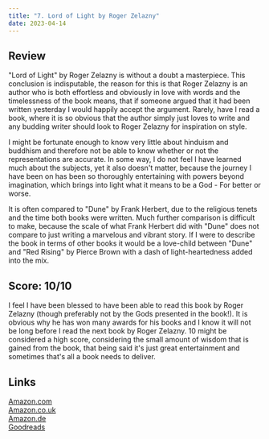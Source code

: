 ```yaml
---
title: "7. Lord of Light by Roger Zelazny"
date: 2023-04-14
---
```

## Review
"Lord of Light" by Roger Zelazny is without a doubt a masterpiece. This conclusion is indisputable, the reason for this is that Roger Zelazny is an author who is both effortless and obviously in love with words and the timelessness of the book means, that if someone argued that it had been written yesterday I would happily accept the argument. Rarely, have I read a book, where it is so obvious that the author simply just loves to write and any budding writer should look to Roger Zelazny for inspiration on style.

I might be fortunate enough to know very little about hinduism and buddhism and therefore not be able to know whether or not the representations are accurate. In some way, I do not feel I have learned much about the subjects, yet it also doesn't matter, because the journey I have been on has been so thoroughly entertaining with powers beyond imagination, which brings into light what it means to be a God - For better or worse.

It is often compared to "Dune" by Frank Herbert, due to the religious tenets and the time both books were written. Much further comparison is difficult to make, because the scale of what Frank Herbert did with "Dune" does not compare to just writing a marvelous and vibrant story. If I were to describe the book in terms of other books it would be a love-child between "Dune" and "Red Rising" by Pierce Brown with a dash of light-heartedness added into the mix.

## Score: 10/10
I feel I have been blessed to have been able to read this book by Roger Zelazny (though preferably not by the Gods presented in the book!). It is obvious why he has won many awards for his books and I know it will not be long before I read the next book by Roger Zelazny. 10 might be considered a high score, considering the small amount of wisdom that is gained from the book, that being said it's just great entertainment and sometimes that's all a book needs to deliver.

## Links
[Amazon.com](https://www.amazon.com/Lord-Light-Roger-Zelazny/dp/0060567236)<br>
[Amazon.co.uk](https://www.amazon.co.uk/Lord-Light-MASTERWORKS-Roger-Zelazny/dp/0575094214)<br>
[Amazon.de](https://www.amazon.de/-/en/Roger-Zelazny/dp/0575094214/)<br>
[Goodreads](https://www.goodreads.com/book/show/13821)